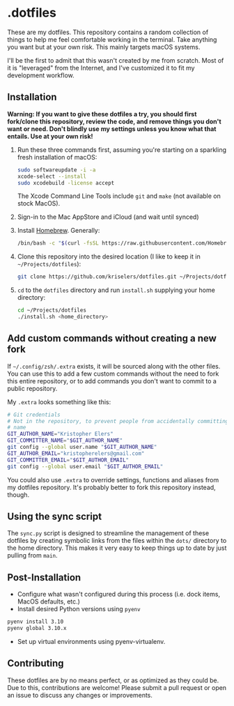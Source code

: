 # .dotfiles

These are my dotfiles. This repository contains a random collection of things to
help me feel comfortable working in the terminal. Take anything you want but at
your own risk. This mainly targets macOS systems.

I'll be the first to admit that this wasn't created by me from scratch. Most of
it is "leveraged" from the Internet, and I've customized it to fit my
development workflow.

## Installation

**Warning: If you want to give these dotfiles a try, you should first fork/clone
this repository, review the code, and remove things you don't want or need.
Don't blindly use my settings unless you know what that entails. Use at your own
risk!**

1. Run these three commands first, assuming you're starting on a sparkling fresh
   installation of macOS:

   ```bash
   sudo softwareupdate -i -a
   xcode-select --install
   sudo xcodebuild -license accept
   ```

   The Xcode Command Line Tools include `git` and `make` (not available on stock
   MacOS).

2. Sign-in to the Mac AppStore and iCloud (and wait until synced)

3. Install [Homebrew](https://brew.sh/). Generally:

   ```bash
   /bin/bash -c "$(curl -fsSL https://raw.githubusercontent.com/Homebrew/install/HEAD/install.sh)"
   ```

4. Clone this repository into the desired location (I like to keep it in
   `~/Projects/dotfiles`):

   ```bash
   git clone https://github.com/kriselers/dotfiles.git ~/Projects/dotfiles
   ```

5. `cd` to the `dotfiles` directory and run `install.sh` supplying your home
   directory:

   ```bash
   cd ~/Projects/dotfiles
   ./install.sh <home_directory>
   ```

## Add custom commands without creating a new fork

If `~/.config/zsh/.extra` exists, it will be sourced along with the other files.
You can use this to add a few custom commands without the need to fork this
entire repository, or to add commands you don't want to commit to a public
repository.

My `.extra` looks something like this:

```bash
# Git credentials
# Not in the repository, to prevent people from accidentally committing under my
# name
GIT_AUTHOR_NAME="Kristopher Elers"
GIT_COMMITTER_NAME="$GIT_AUTHOR_NAME"
git config --global user.name "$GIT_AUTHOR_NAME"
GIT_AUTHOR_EMAIL="kristopherelers@gmail.com"
GIT_COMMITTER_EMAIL="$GIT_AUTHOR_EMAIL"
git config --global user.email "$GIT_AUTHOR_EMAIL"
```

You could also use `.extra` to override settings, functions and aliases from my
dotfiles repository. It's probably better to fork this repository instead,
though.

## Using the sync script

The `sync.py` script is designed to streamline the management of these dotfiles
by creating symbolic links from the files within the `dots/` directory to the
home directory. This makes it very easy to keep things up to date by just
pulling from `main`.

## Post-Installation

- Configure what wasn't configured during this process (i.e. dock items, MacOS
  defaults, etc.)
- Install desired Python versions using `pyenv`

```bash
pyenv install 3.10
pyenv global 3.10.x
```

- Set up virtual environments using pyenv-virtualenv.

## Contributing

These dotfiles are by no means perfect, or as optimized as they could be. Due to
this, contributions are welcome! Please submit a pull request or open an issue
to discuss any changes or improvements.
